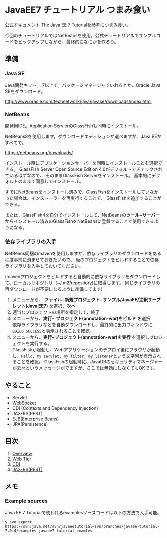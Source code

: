 JavaEE7 チュートリアル つまみ食い
================================

公式ドキュメント [The Java EE 7 Tutorial](http://docs.oracle.com/javaee/7/tutorial/doc/home.htm)を参考につまみ食い。

今回のチュートリアルではNetBeansを使用。公式チュートリアルでサンプルコードをピックアップしながら、最終的になにかを作ろう。


準備
-------

### Java SE 
Java開発キット。 7以上で。パッケージマネージャでいれるとか、Oracle Java SEをダウンロード。

<http://www.oracle.com/technetwork/java/javase/downloads/index.html>

### NetBeans

開発用IDE。Application ServlerのGlassFishも同時にインストール。

NetBeans8を使用します。ダウンロードエディションが選べますが、Java EEかすべてで。

<https://netbeans.org/downloads/>

インストール時にアプリケーションサーバーを同時にインストールことを選択できる。
GlassFish Server Open Source Edition 4.0がデフォルトでチェックされているはずなので、
そのままGlassFish Serverをインストール。
基本的にデフォルトのままで同意してインストール。

すでにNetBeansをインストール済みで、GlassFishをインストールしていなかった場合は、インストーラーを再実行することで、
GlassFishを追加することができる。

または、GlassFish4を自分でインストールして、NetBeansの**ツール−サーバー**からインストール済みのGlassFishをNetBeansに登録することで使用できるようになる。



### 依存ライブラリの入手

NetBeans同梱のmavenを使用しますが、依存ライブラリのダウンロードをある程度事前に済ませておきたいので、
仮のプロジェクトをビルドすることで依存ライブラリを入手しておいてください。

(mavenプロジェクトをビルドすると自動的に依存ライブラリをダウンロードして、ローカルリポジトリ（~/.m2/repository)に取得します。
同じライブラリの再ダウンロードが不要になるように準備してます)

1. メニューから、 **ファイル−新規プロジェクト−サンプル/JavaEE/注釈サーブレット(Java EE7)** を選択、次へ
2. 適当なプロジェクトの場所を指定して、終了
3. メニューから、**実行− プロジェクト(annotation-war)をビルド** を選択  
依存ライブラリなどを自動ダウンロードし、最終的に出力ウィンドウに`BUILD SUCCESS`と表示されることを確認。
4. メニューから、**実行−プロジェクト(annotation-war)を実行** を選択しプロジェクトを実行する。  
GlassFishが起動し、Webアプリケーションのデプロイ後にブラウザが起動し、`Hello, my servlet, my filter, my listener`という文字列が表示されることを確認。
GlassFishの起動時に、JavaDBのセキュリティマネージャーが云々というメッセージがでますが、ここでは無効にしなくてもOKです。

やること
--------

- Servlet
- WebSocket
- CDI (Contexts and Dependency Injection)
- JAX-RS(REST)
- EJB(Enterprise Beans)
- JPA(Persistence)

目次
--------

1. [Overview](01.Overview.md)
2. [Web Tier](02.WebTier.md)
3. [CDI](03.CDI.md)
4. [JAX-RS(REST)](04.JAX-RS.md)

メモ
--------

### Example sources
Java EE 7 Tutorialで使われるexamplesソースコードは以下の方法で入手可能。

    $ svn export https://svn.java.net/svn/javaeetutorial~svn/branches/javaee-tutorial-7.0.4/examples javaee7-tutorial-examles


